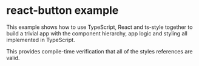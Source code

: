 # react-button example

This example shows how to use TypeScript, React and ts-style
together to build a trivial app with the component hierarchy,
app logic and styling all implemented in TypeScript.

This provides compile-time verification that all of the
styles references are valid.
